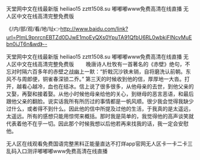 天堂网中文在线最新版
heiliao15 zztt1508.su
嘟嘟嘟www免费高清在线直播
无人区中文在线高清完整免费版


《/内/部/观/看/地/址👉http://www.baidu.com/link?url=PImL9pnrcnEBTZd0DJwE1moEyQXs0YpuTA91QfbU6RL0wbkiFlNcvMuEbn0iJT6n&wd》--

天堂网中文在线最新版
heiliao15 zztt1508.su
嘟嘟嘟www免费高清在线直播
无人区中文在线高清完整免费版
　　晚唐诗人杜牧有一首著名的《赤壁》绝句，不忘对时隔六百多年的赤壁之战幽上一默：“折戟沉沙铁未销，自将磨洗认前朝。东风不与周郎便，铜雀春深锁二乔。”
第三天的时候收到他的信，厚厚地一大沓。打开，越看心越冷，血也在结冰。信上说了很多很多，从他母亲的去世，到他父亲的又娶，再娶和接着娶。从他小时候他母亲给他的关心，到继母的恶言恶语，和最后跟他父亲的翻脸。说实话我所有所历过的事情都是一帆风顺。很少我会觉得我缺少过什么，或者得不到什么。因此他的信中所提及过他的生活，于我真的是太遥远，太遥远。所有的感想只能用惊愕来概括。那时我是简单的，我觉得他的高声谈笑就代表着他不在乎一切。因此那个时候我想以后他若再来找我的话，我一定会安慰他。





无人区在线观看免费国语完整黑料正能量直达不打烊app官网无人区卡一卡二卡三乱码入口测评嘟嘟嘟www免费高清在线直播
